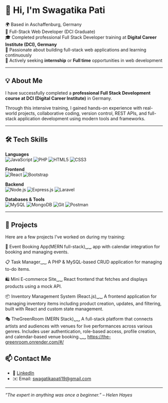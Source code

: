 # 👋 Hi, I'm Swagatika Pati

🌍 Based in Aschaffenburg, Germany  
💼 Full-Stack Web Developer (DCI Graduate)  
🎓 Completed professional Full Stack Developer training at **Digital Career Institute (DCI), Germany**  
🚀 Passionate about building full-stack web applications and learning continuously  
🎯 Actively seeking **internship** or **Full time** opportunities in web development

---

## 💡 About Me

I have successfully completed a **professional Full Stack Development course at DCI (Digital Career Institute)** in Germany.

Through this intensive training, I gained hands-on experience with real-world projects, collaborative coding, version control, REST APIs, and full-stack application development using modern tools and frameworks.

---

## 🛠️ Tech Skills

**Languages**  
![JavaScript](https://img.shields.io/badge/-JavaScript-F7DF1E?logo=javascript&logoColor=black)
![PHP](https://img.shields.io/badge/-PHP-777BB4?logo=php&logoColor=white)
![HTML5](https://img.shields.io/badge/-HTML5-E34F26?logo=html5&logoColor=white)
![CSS3](https://img.shields.io/badge/-CSS3-1572B6?logo=css3&logoColor=white)

**Frontend**  
![React](https://img.shields.io/badge/-React-61DAFB?logo=react&logoColor=black)
![Bootstrap](https://img.shields.io/badge/-Bootstrap-7952B3?logo=bootstrap&logoColor=white)

**Backend**  
![Node.js](https://img.shields.io/badge/-Node.js-339933?logo=node.js&logoColor=white)
![Express.js](https://img.shields.io/badge/-Express.js-000000?logo=express&logoColor=white)
![Laravel](https://img.shields.io/badge/-Laravel-F55247?logo=laravel&logoColor=white)

**Databases & Tools**  
![MySQL](https://img.shields.io/badge/-MySQL-4479A1?logo=mysql&logoColor=white)
![MongoDB](https://img.shields.io/badge/-MongoDB-47A248?logo=mongodb&logoColor=white)
![Git](https://img.shields.io/badge/-Git-F05032?logo=git&logoColor=white)
![Postman](https://img.shields.io/badge/-Postman-FF6C37?logo=postman&logoColor=white)

---

## 🧰 Projects

Here are a few projects I've worked on during my training:

📆 Event Booking App(MERN full-stack)␣␣ 
app with calendar integration for booking and managing events.

📋 Task Manager␣␣
A PHP & MySQL-based CRUD application for managing to-do items.

🛍️ Mini E-commerce Site␣␣
React frontend that fetches and displays products using a mock API.

📦 Inventory Management System (React.js)␣␣
A frontend application for managing inventory items including product creation, updates, and filtering, built with React and custom state management.

🎭 TheGreenRoom (MERN Stack)␣␣
A full-stack platform that connects artists and audiences with venues for live performances across various genres. Includes user authentication, role-based access, profile creation, and calendar-based venue booking.␣␣
https://the-greenroom.onrender.com/#/

## 📫 Contact Me

- 💼 [LinkedIn](https://www.linkedin.com/in/swagatikapati/)
- ✉️ Email: swagatikapati19@gmail.com

---

_“The expert in anything was once a beginner.” – Helen Hayes_
